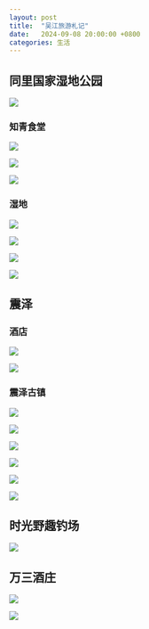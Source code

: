 ```yaml
---
layout: post
title:  "吴江旅游札记"
date:   2024-09-08 20:00:00 +0800
categories: 生活
---
```


<!--more-->

## 同里国家湿地公园

![](/photo/street_view_2024/IMG_20240907_130329.jpg)

### 知青食堂

![](/photo/street_view_2024/IMG_20240907_160019.jpg)

![](/photo/street_view_2024/IMG_20240907_134749.jpg)

![](/photo/street_view_2024/IMG_20240907_135333.jpg)

### 湿地

![](/photo/street_view_2024/IMG_20240907_140526.jpg)

![](/photo/street_view_2024/IMG_20240907_140611.jpg)

![](/photo/street_view_2024/mmexport1725690267771.jpg)

![](/photo/street_view_2024/IMG_20240907_145836.jpg)

## 震泽

### 酒店

![](/photo/street_view_2024/wx_camera_1725707929232.jpg)

![](/photo/street_view_2024/IMG_20240907_173047.jpg)

### 震泽古镇
![](/photo/street_view_2024/IMG_20240907_195108.jpg)

![](/photo/street_view_2024/IMG_20240907_195140.jpg)

![](/photo/street_view_2024/IMG_20240907_195422.jpg)

![](/photo/street_view_2024/IMG_20240907_195447.jpg)

![](/photo/street_view_2024/IMG_20240907_201201.jpg)

![](/photo/street_view_2024/IMG_20240907_201529.jpg)

## 时光野趣钓场

![](/photo/street_view_2024/IMG_20240908_102645.jpg)

## 万三酒庄

![](/photo/street_view_2024/IMG_20240908_132029.jpg)

![](/photo/street_view_2024/IMG_20240908_132331.jpg)
